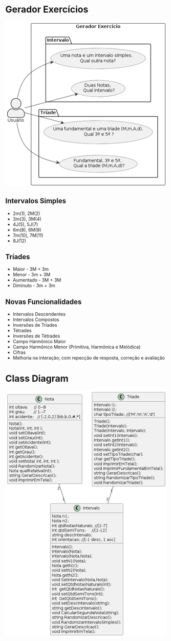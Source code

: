 # Gerador Exercícios

![Modelo](usecase.png)


## Intervalos Simples

- 2m(1), 2M(2)
- 3m(3), 3M(4)
- 4J(5), 5J(7)
- 6m(8), 6M(9)
- 7m(10), 7M(11)
- 8J(12)


## Tríades

- Maior - 3M + 3m
- Menor - 3m + 3M
- Aumentado - 3M + 3M
- Diminuto - 3m + 3m


## Novas Funcionalidades
- Intervalos Descendentes
- Intervalos Compostos
- Inversões de Tríades
- Tétrades
- Inversões de Tétrades
- Campo Harmônico Maior
- Campo Harmônico Menor (Primitiva, Harmônica e Melódica)
- Cifras
- Melhoria na interação; com repecção de resposta, correção e avaliação



# Class Diagram

![Modelo](classDiagram.png)

